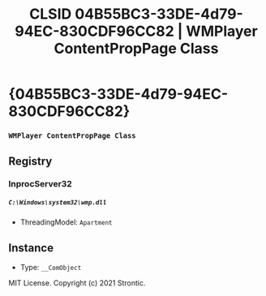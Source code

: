 ﻿---
title: "CLSID 04B55BC3-33DE-4d79-94EC-830CDF96CC82 | WMPlayer ContentPropPage Class"
excerpt: What is COM-Object CLSID 04B55BC3-33DE-4d79-94EC-830CDF96CC82?
---

# {04B55BC3-33DE-4d79-94EC-830CDF96CC82}

### `WMPlayer ContentPropPage Class`

## Registry


### InprocServer32

##### `C:\Windows\system32\wmp.dll`
* ThreadingModel: `Apartment`

## Instance

* Type: `__ComObject`

MIT License. Copyright (c) 2021 Strontic.



